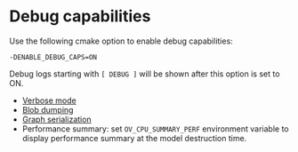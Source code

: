 # Debug capabilities
Use the following cmake option to enable debug capabilities:

`-DENABLE_DEBUG_CAPS=ON`

Debug logs starting with `[ DEBUG ]` will be shown after this option is set to ON.

* [Verbose mode](verbose.md)
* [Blob dumping](blob_dumping.md)
* [Graph serialization](graph_serialization.md)
* Performance summary: set `OV_CPU_SUMMARY_PERF` environment variable to display performance summary at the model destruction time.
